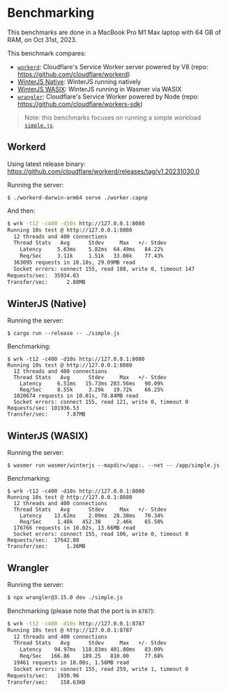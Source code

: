 # Benchmarking

This benchmarks are done in a MacBook Pro M1 Max laptop with 64 GB of RAM, on Oct 31st, 2023.

This benchmark compares:
* [`workerd`](#workerd): Cloudflare's Service Worker server powered by V8 (repo: https://github.com/cloudflare/workerd)
* [WinterJS Native](#winterjs-native): WinterJS running natively
* [WinterJS WASIX](#winterjs-wasix): WinterJS running in Wasmer via WASIX
* [`wrangler`](#wrangler): Cloudflare's Service Worker powered by Node (repo: https://github.com/cloudflare/workers-sdk)


> Note: this benchmarks focuses on running a simple workload [`simple.js`](./simple.js).


## Workerd

Using latest release binary: https://github.com/cloudflare/workerd/releases/tag/v1.20231030.0

Running the server:

```
$ ./workerd-darwin-arm64 serve ./worker.capnp
```

And then:

```bash
$ wrk -t12 -c400 -d10s http://127.0.0.1:8080
Running 10s test @ http://127.0.0.1:8080
  12 threads and 400 connections
  Thread Stats   Avg      Stdev     Max   +/- Stdev
    Latency     5.63ms    5.82ms  64.49ms   84.22%
    Req/Sec     3.11k     1.51k   33.08k    77.43%
  363095 requests in 10.10s, 29.09MB read
  Socket errors: connect 155, read 108, write 0, timeout 147
Requests/sec:  35934.03
Transfer/sec:      2.88MB
```

## WinterJS (Native)

Running the server:

```
$ cargo run --release -- ./simple.js
```

Benchmarking:
```
$ wrk -t12 -c400 -d10s http://127.0.0.1:8080
Running 10s test @ http://127.0.0.1:8080
  12 threads and 400 connections
  Thread Stats   Avg      Stdev     Max   +/- Stdev
    Latency     6.51ms   15.73ms 203.56ms   90.09%
    Req/Sec     8.55k     3.29k   19.72k    66.25%
  1020674 requests in 10.01s, 78.84MB read
  Socket errors: connect 155, read 121, write 0, timeout 0
Requests/sec: 101936.53
Transfer/sec:      7.87MB
```

## WinterJS (WASIX)

Running the server:

```
$ wasmer run wasmer/winterjs --mapdir=/app:. --net -- /app/simple.js
```

Benchmarking:

```
$ wrk -t12 -c400 -d10s http://127.0.0.1:8080
Running 10s test @ http://127.0.0.1:8080
  12 threads and 400 connections
  Thread Stats   Avg      Stdev     Max   +/- Stdev
    Latency    13.62ms    2.09ms  28.38ms   70.34%
    Req/Sec     1.48k   452.38     2.46k    65.50%
  176766 requests in 10.02s, 13.66MB read
  Socket errors: connect 155, read 106, write 0, timeout 0
Requests/sec:  17642.88
Transfer/sec:      1.36MB
```

## Wrangler

Running the server:

```bash
$ npx wrangler@3.15.0 dev ./simple.js
```

Benchmarking (please note that the port is in `8787`):

```bash
$ wrk -t12 -c400 -d10s http://127.0.0.1:8787
Running 10s test @ http://127.0.0.1:8787
  12 threads and 400 connections
  Thread Stats   Avg      Stdev     Max   +/- Stdev
    Latency    94.97ms  118.83ms 401.80ms   83.00%
    Req/Sec   166.86    189.25   810.00     77.68%
  19461 requests in 10.08s, 1.56MB read
  Socket errors: connect 155, read 259, write 1, timeout 0
Requests/sec:   1930.96
Transfer/sec:    158.63KB
```
